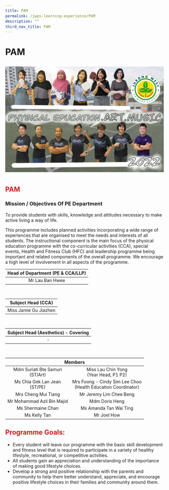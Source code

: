 ```yaml
---
title: PAM
permalink: /jwps-learning-experience/PAM
description: ""
third_nav_title: PAM
---
```

# PAM
![](/images/JWPS%20LEARNING%20EXPERIENCE/PAM/IMG_1563.png)
## <span style = "color: #c81b1b"> <b>PAM</b> </span>

### Mission / Objectives Of PE Department

To provide students with skills, knowledge and attitudes necessary to make active living a way of life.  
  
This programme includes planned activities incorporating a wide range of experiences that are organised to meet the needs and interests of all students. The instructional component is the main focus of the physical education programme with the co-curricular activities (CCA), special events, Health and Fitness Club (HFC) and leadership programme being important and related components of the overall programme. We encourage a high level of involvement in all aspects of the programme.

| Head of Department (PE & CCA/LLP) |
|:---------------------------------:|
|          Mr Lau Ban Hwee          |

<br>

|   Subject Head (CCA)   |
|:----------------------:|
|  Miss Jamie Gu Jiazhen |

<br>

<table>
<thead>
  <tr>
    <th style="text-align: center;">Subject Head (Aesthetics) - Covering</th>
  </tr>
</thead>
<tbody>
  <tr>
    <td style="text-align: center;">-</td>
  </tr>
</tbody>
</table>

<br>

<table>
<thead>
  <tr>
    <th colspan="2" style="text-align: center;">Members</th>
  </tr>
</thead>
<tbody>
  <tr>
    <td style="text-align: center;">Mdm Suriati Bte Samuri<br>(ST/Art)</td>
    <td style="text-align: center;">Miss Lau Chin Yong<br>(Year Head, P1 P2)</td>
  </tr>
  <tr>
    <td style="text-align: center;">Ms Chia Gek Lan Jean<br>(ST/PE)</td>
    <td style="text-align: center;">Mrs Foong - Cindy Sim Lee Choo<br>(Health Education Coordinator) <br></td>
  </tr>
  <tr>
    <td style="text-align: center;"> Mrs Cheng Mui Tiang<br></td>
    <td style="text-align: center;">Mr Jeremy Lim Chee Beng</td>
  </tr>
  <tr>
    <td style="text-align: center;"> Mr Mohammad Azli Bin Majid<br></td>
    <td style="text-align: center;"> Mdm Doris Heng</td>
  </tr>
  <tr>
    <td style="text-align: center;">Ms Shermaine Chan<br></td>
    <td style="text-align: center;">Ms Amanda Tan Wai Ting </td>
  </tr>
  <tr>
    <td style="text-align: center;">Ms Kelly Tan<br></td>
    <td style="text-align: center;">Mr Joel How</td>
  </tr>
</tbody>
</table>

## <span style = "color: #c81b1b"> <b>Programme Goals:</b> </span>


*   Every student will leave our programme with the basic skill development and fitness level that is required to participate in a variety of healthy lifestyle, recreational, or competitive actvities.
*   All students gain an appreciation and understanding of the importance of making good lifestyle choices.
*   Develop a strong and positive relationship with the parents and community to help them better understand, appreciate, and encourage positive lifestyle choices in their families and community around them.